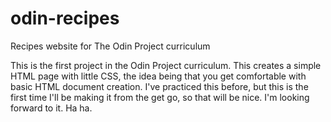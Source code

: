 # odin-recipes
Recipes website for The Odin Project curriculum

This is the first project in the Odin Project curriculum. This creates a simple HTML page with little CSS, the idea being that you get comfortable with basic HTML document creation. I've practiced this before, but this is the first time I'll be making it from the get go, so that will be nice. I'm looking forward to it. Ha ha. 
